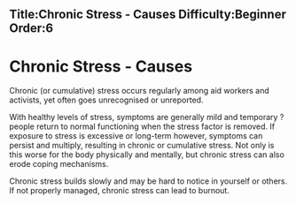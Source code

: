 Title:Chronic Stress - Causes
Difficulty:Beginner
Order:6
---
# Chronic Stress - Causes

Chronic (or cumulative) stress occurs regularly among aid workers and activists, yet often goes unrecognised or unreported.

With healthy levels of stress, symptoms are generally mild and temporary ? people return to normal functioning when the stress factor is removed. If exposure to stress is excessive or long-term however, symptoms can persist and multiply, resulting in chronic or cumulative stress. Not only is this worse for the body physically and mentally, but chronic stress can also erode coping mechanisms.

Chronic stress builds slowly and may be hard to notice in yourself or others. If not properly managed, chronic stress can lead to burnout.